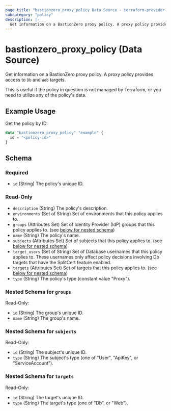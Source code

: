 ```yaml
---
page_title: "bastionzero_proxy_policy Data Source - terraform-provider-bastionzero"
subcategory: "policy"
description: |-
  Get information on a BastionZero proxy policy. A proxy policy provides access to Db and Web targets.
---
```


# bastionzero_proxy_policy (Data Source)

Get information on a BastionZero proxy policy. A proxy policy provides access to `Db` and `Web` targets.

This is useful if the policy in question is not managed by Terraform, or you
need to utilize any of the policy's data.

## Example Usage

Get the policy by ID:

```terraform
data "bastionzero_proxy_policy" "example" {
  id = "<policy-id>"
}
```

<!-- schema generated by tfplugindocs -->
## Schema

### Required

- `id` (String) The policy's unique ID.

### Read-Only

- `description` (String) The policy's description.
- `environments` (Set of String) Set of environments that this policy applies to.
- `groups` (Attributes Set) Set of Identity Provider (IdP) groups that this policy applies to. (see [below for nested schema](#nestedatt--groups))
- `name` (String) The policy's name.
- `subjects` (Attributes Set) Set of subjects that this policy applies to. (see [below for nested schema](#nestedatt--subjects))
- `target_users` (Set of String) Set of Database usernames that this policy applies to. These usernames only affect policy decisions involving Db targets that have the SplitCert feature enabled.
- `targets` (Attributes Set) Set of targets that this policy applies to. (see [below for nested schema](#nestedatt--targets))
- `type` (String) The policy's type (constant value "Proxy").

<a id="nestedatt--groups"></a>
### Nested Schema for `groups`

Read-Only:

- `id` (String) The group's unique ID.
- `name` (String) The group's name.


<a id="nestedatt--subjects"></a>
### Nested Schema for `subjects`

Read-Only:

- `id` (String) The subject's unique ID.
- `type` (String) The subject's type (one of "User", "ApiKey", or "ServiceAccount").


<a id="nestedatt--targets"></a>
### Nested Schema for `targets`

Read-Only:

- `id` (String) The target's unique ID.
- `type` (String) The target's type (one of "Db", or "Web").